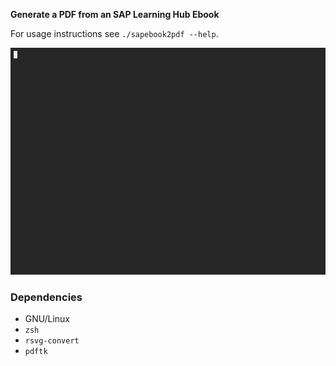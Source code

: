 **Generate a PDF from an SAP Learning Hub Ebook**

For usage instructions see `./sapebook2pdf --help`.

![](demo.gif)

### Dependencies

 + GNU/Linux
 + `zsh`
 + `rsvg-convert`
 + `pdftk`
